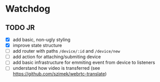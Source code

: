 # Watchdog

## TODO JR
- [X] add basic, non-ugly styling
- [X] improve state structure
- [ ] add router with paths `/device/:id` and `/device/new`
- [ ] add action for attaching/submiting device
- [ ] add basic infrastructure for emmiting event from device to listeners
- [ ] understand how video is transferred (see https://github.com/szimek/webrtc-translate)